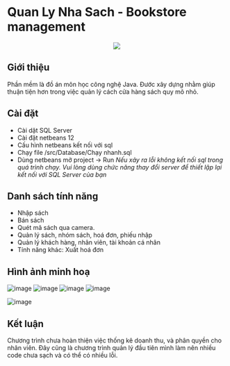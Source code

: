 # Quan Ly Nha Sach - Bookstore management
<p align="center">
  <img src="https://user-images.githubusercontent.com/87838271/184053560-57503749-bed9-46ce-95c3-df20ccb8e928.svg" />
</p>

## Giới thiệu
Phần mềm là đồ án môn học công nghệ Java. Đước xây dựng nhằm giúp thuận tiện hơn trong việc quản lý cách cửa hàng sách quy mô nhỏ.
## Cài đặt
 - Cài dặt SQL Server
 - Cài đặt netbeans 12
 - Cấu hình netbeans kết nối với sql
 - Chạy file /src/Database/Chạy nhanh.sql
 - Dùng netbeans mở project -> Run
*Nếu xảy ra lỗi không kết nối sql trong quá trình chạy. Vui lòng dùng chức năng thay đổi server để thiết lập lại kết nối với SQL Server của bạn*
## Danh sách tính năng
- Nhập sách
- Bán sách
- Quét mã sách qua camera. 
- Quản lý sách, nhóm sách, hoá đơn, phiếu nhập
- Quản lý khách hàng, nhân viên, tài khoản cá nhân
- Tính năng khác: Xuất hoá đơn
## Hình ảnh minh hoạ
![image](https://user-images.githubusercontent.com/87838271/184055805-fd2d40f3-6085-4cd0-bef2-bff506921c55.png)
![image](https://user-images.githubusercontent.com/87838271/184055794-e366dac2-7eca-4fa8-9eed-7686909abcba.png)
![image](https://user-images.githubusercontent.com/87838271/184055853-c7cafd77-1458-4b3b-80a7-116bb4040743.png)
![image](https://user-images.githubusercontent.com/87838271/184055865-e8d6f0c1-2438-4a04-af0e-18ae4029a1f7.png)

![image](https://user-images.githubusercontent.com/87838271/184055836-aa657cb4-6d88-48a8-bae3-d72d0b2809b7.png)

## Kết luận
Chương trình chưa hoàn thiện việc thống kê doanh thu, và phân quyền cho nhân viên. Đây cũng là chương trình quản lý đầu tiên mình làm nên nhiều code chưa sạch và có thể có nhiều lỗi. 
